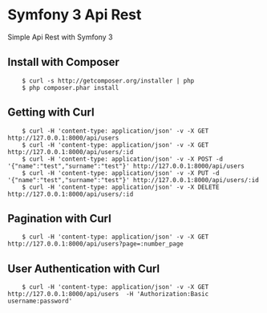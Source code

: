 Symfony 3 Api Rest
========================

Simple Api Rest with Symfony 3

## Install with Composer

```
    $ curl -s http://getcomposer.org/installer | php
    $ php composer.phar install
```

## Getting with Curl

```
    $ curl -H 'content-type: application/json' -v -X GET http://127.0.0.1:8000/api/users
    $ curl -H 'content-type: application/json' -v -X GET http://127.0.0.1:8000/api/users/:id
    $ curl -H 'content-type: application/json' -v -X POST -d '{"name":"test","surname":"test"}' http://127.0.0.1:8000/api/users
    $ curl -H 'content-type: application/json' -v -X PUT -d '{"name":"test","surname":"test"}' http://127.0.0.1:8000/api/users/:id
    $ curl -H 'content-type: application/json' -v -X DELETE http://127.0.0.1:8000/api/users/:id
```

## Pagination with Curl

```
    $ curl -H 'content-type: application/json' -v -X GET http://127.0.0.1:8000/api/users?page=:number_page 
```

## User Authentication with Curl

```
    $ curl -H 'content-type: application/json' -v -X GET http://127.0.0.1:8000/api/users  -H 'Authorization:Basic username:password'
```
